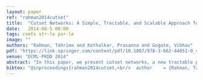 ```yaml
---
layout: paper
ref: "rahman2014cutset"
title:  "Cutset Networks: A Simple, Tractable, and Scalable Approach for Improving the Accuracy of Chow-Liu Trees"
date:   2014-08-5 00:00
tags: cnets str-le par-le
image: ""
authors: "Rahman, Tahrima and Kothalkar, Prasanna and Gogate, Vibhav"
pdf: "https://link.springer.com/content/pdf/10.1007/978-3-662-44851-9_40.pdf"
venue: "ECML-PKDD 2014"
abstract: "In this paper, we present cutset networks, a new tractable probabilistic model for representing multi-dimensional discrete distributions. Cutset networks are rooted OR search trees, in which each OR node represents conditioning of a variable in the model, with tree Bayesian networks (Chow-Liu trees) at the leaves. From an inference point of view, cutset networks model the mechanics of Pearl’s cutset conditioning algorithm, a popular exact inference method for probabilistic graphical models. We present efficient algorithms, which leverage and adopt vast amount of research on decision tree induction for learning cutset networks from data. We also present an expectation-maximization (EM) algorithm for learning mixtures of cutset networks. Our experiments on a wide variety of benchmark datasets clearly demonstrate that compared to approaches for learning other tractable models such as thin-junction trees, latent tree models, arithmetic circuits and sum-product networks, our approach is significantly more scalable, and provides similar or better accuracy."
bibtex: "@inproceedings{rahman2014cutset,<br/>  author    = {Rahman, Tahrima and Kothalkar, Prasanna and Gogate, Vibhav},<br/>  title     = {Cutset Networks: {A} Simple, Tractable, and Scalable Approach for<br/>               Improving the Accuracy of Chow-Liu Trees},<br/>  booktitle = {{ECML/PKDD} {(2)}},<br/>  series    = {Lecture Notes in Computer Science},<br/>  volume    = {8725},<br/>  pages     = {630--645},<br/>  publisher = {Springer},<br/>  year      = {2014}<br/>}"
---
```

